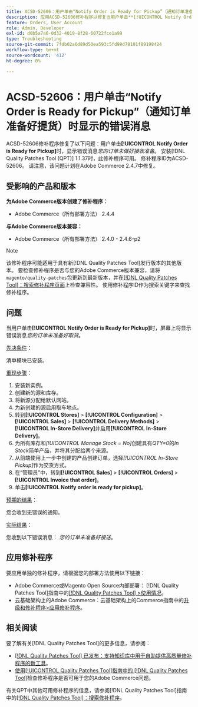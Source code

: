 ```yaml
---
title: ACSD-52606：用户单击“Notify Order is Ready for Pickup”（通知订单准备好提货）时显示的错误消息
description: 应用ACSD-52606修补程序以修复当用户单击**[!UICONTROL Notify Order is Ready for Pickup]**时显示错误消息的Adobe Commerce问题。
feature: Orders, User Account
role: Admin, Developer
exl-id: d0b5a7a6-0d32-4019-8f28-60722fce1a99
type: Troubleshooting
source-git-commit: 7fdb02a6d89d50ea593c5fd99d78101f89198424
workflow-type: tm+mt
source-wordcount: '412'
ht-degree: 0%

---
```


# ACSD-52606：用户单击“Notify Order is Ready for Pickup”（通知订单准备好提货）时显示的错误消息

ACSD-52606修补程序修复了以下问题：用户单击&#x200B;**[!UICONTROL Notify Order is Ready for Pickup]**&#x200B;时，显示错误消息&#x200B;*您的订单未做好接收准备*。 安装[!DNL Quality Patches Tool (QPT)] 1.1.37时，此修补程序可用。 修补程序ID为ACSD-52606。 请注意，该问题计划在Adobe Commerce 2.4.7中修复。

## 受影响的产品和版本

**为Adobe Commerce版本创建了修补程序：**

* Adobe Commerce（所有部署方法） 2.4.4

**与Adobe Commerce版本兼容：**

* Adobe Commerce（所有部署方法） 2.4.0 - 2.4.6-p2

>[!NOTE]
>
>该修补程序可能适用于具有新[!DNL Quality Patches Tool]发行版本的其他版本。 要检查修补程序是否与您的Adobe Commerce版本兼容，请将`magento/quality-patches`包更新到最新版本，并在[[!DNL Quality Patches Tool]：搜索修补程序页面](https://experienceleague.adobe.com/tools/commerce-quality-patches/index.html)上检查兼容性。 使用修补程序ID作为搜索关键字来查找修补程序。

## 问题

当用户单击&#x200B;**[!UICONTROL Notify Order is Ready for Pickup]**&#x200B;时，屏幕上将显示错误消息&#x200B;*您的订单未准备好取货*。

<u>先决条件</u>：

清单模块已安装。

<u>重现步骤</u>：

1. 安装新实例。
1. 创建新的源和库存。
1. 将新源分配给默认网站。
1. 为新创建的源启用取车地点。
1. 转到&#x200B;**[!UICONTROL Stores]** > **[!UICONTROL Configuration]** > **[!UICONTROL Sales]** > **[!UICONTROL Delivery Methods]** > **[!UICONTROL In-Store Delivery]**&#x200B;并启用&#x200B;**[!UICONTROL In-Store Delivery]**。
1. 为所有库存和&#x200B;*[!UICONTROL Manage Stock = No]*&#x200B;创建具有&#x200B;*QTY=0*&#x200B;的&#x200B;*In Stock*&#x200B;简单产品，并将其分配给两个来源。
1. 从前端使用上一步中创建的产品创建订单，选择&#x200B;*[!UICONTROL In-Store Pickup]*&#x200B;作为交货方式。
1. 在“管理员”中，转到&#x200B;**[!UICONTROL Sales]** > **[!UICONTROL Orders]** > **[!UICONTROL Invoice that order]**。
1. 单击&#x200B;**[!UICONTROL Notify order is ready for pickup]**。

<u>预期的结果</u>：

您会收到无错误的通知。

<u>实际结果</u>：

您收到以下错误消息： *您的订单未准备好接送*。

## 应用修补程序

要应用单独的修补程序，请根据您的部署方法使用以下链接：

* Adobe Commerce或Magento Open Source内部部署： [!DNL Quality Patches Tool]指南中的[[!DNL Quality Patches Tool] >使用情况](/help/tools/quality-patches-tool/usage.md)。
* 云基础架构上的Adobe Commerce：云基础架构上的Commerce指南中的[升级和修补程序>应用修补程序](https://experienceleague.adobe.com/docs/commerce-cloud-service/user-guide/develop/upgrade/apply-patches.html)。

## 相关阅读

要了解有关[!DNL Quality Patches Tool]的更多信息，请参阅：

* [[!DNL Quality Patches Tool] 已发布：支持知识库中用于自助提供高质量修补程序的新工具](https://experienceleague.adobe.com/en/docs/commerce-operations/tools/quality-patches-tool/quality-patches-tool-to-self-serve-quality-patches)。
* [使用[!UICONTROL Quality Patches Tool]指南中的 [!DNL Quality Patches Tool]](/help/tools/quality-patches-tool/patches-available-in-qpt/check-patch-for-magento-issue-with-magento-quality-patches.md)检查修补程序是否可用于您的Adobe Commerce问题。


有关QPT中其他可用修补程序的信息，请参阅[!DNL Quality Patches Tool]指南中的[[!DNL Quality Patches Tool]：搜索修补程序](https://experienceleague.adobe.com/tools/commerce-quality-patches/index.html)。

